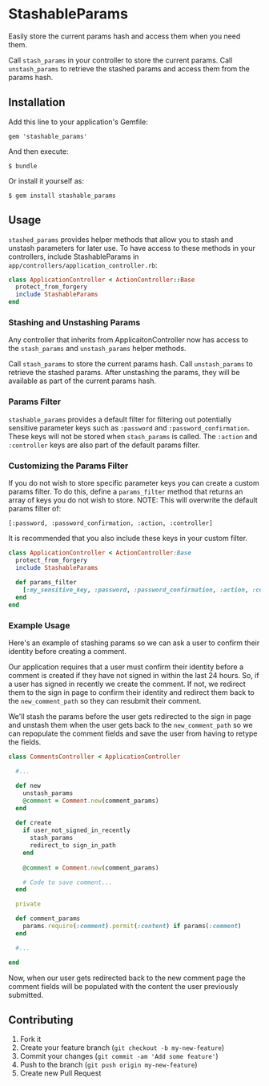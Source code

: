 # StashableParams

Easily store the current params hash  and access them when you need them. 

Call `stash_params` in your controller to store the current params. Call
`unstash_params` to retrieve the stashed params and access them from the params hash.

## Installation

Add this line to your application's Gemfile:

    gem 'stashable_params'

And then execute:

    $ bundle

Or install it yourself as:

    $ gem install stashable_params

## Usage

`stashed_params` provides helper methods that allow you to stash and
unstash parameters for later use. To have access to these methods in
your controllers, include StashableParams in `app/controllers/application_controller.rb`:

```ruby
class ApplicationController < ActionController::Base
  protect_from_forgery
  include StashableParams
end
```

### Stashing and Unstashing Params

Any controller that inherits from ApplicaitonController now has access
to the `stash_params` and `unstash_params` helper methods. 

Call `stash_params` to store the current params hash. Call
`unstash_params` to retrieve the stashed params. After unstashing the
params, they will be available as part of the current params hash.

### Params Filter

`stashable_params` provides a default filter for filtering out
potentially sensitive parameter keys such as `:password` and
`:password_confirmation`. These keys will not be stored when
`stash_params` is called. The `:action` and `:controller` keys are also
part of the default params filter.

### Customizing the Params Filter

If you do not wish to store specific parameter keys you can create a
custom params filter. To do this, define a `params_filter` method that
returns an array of keys you do not wish to store. NOTE: This will
overwrite the default params filter of:

`[:password, :password_confirmation, :action, :controller]`

It is recommended that you also include these keys in your custom filter.

```ruby 
class ApplicationController < ActionController:Base
  protect_from_forgery
  include StashableParams
  
  def params_filter
    [:my_sensitive_key, :password, :password_confirmation, :action, :controller]
  end
end
```

### Example Usage

Here's an example of stashing params so we can ask a user to confirm
their identity before creating a comment. 

Our application requires that a user must confirm their identity before 
a comment is created if they have not signed in within the last 24
hours. So, if a user has signed in recently we create the comment. If
not, we redirect them to the sign in page to confirm their identity and 
redirect them back to the `new_comment_path` so they can resubmit their
comment.

We'll stash the params before the user gets redirected to the sign in
page and unstash them when the user gets back to the `new_comment_path`
so we can repopulate the comment fields and save the user from having to
retype the fields.

```ruby
class CommentsController < ApplicationController

  #...

  def new
    unstash_params
    @comment = Comment.new(comment_params)
  end
  
  def create
    if user_not_signed_in_recently
      stash_params
      redirect_to sign_in_path  
    end 
    
    @comment = Comment.new(comment_params)

    # Code to save comment...
  end

  private

  def comment_params
    params.require(:comment).permit(:content) if params(:comment)
  end 

  #...

end
```

Now, when our user gets redirected back to the new comment page the
comment fields will be populated with the content the user previously
submitted.

## Contributing

1. Fork it
2. Create your feature branch (`git checkout -b my-new-feature`)
3. Commit your changes (`git commit -am 'Add some feature'`)
4. Push to the branch (`git push origin my-new-feature`)
5. Create new Pull Request
